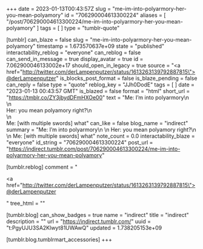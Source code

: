 +++
date = 2023-01-13T00:43:57Z
slug = "me-im-into-polyarmory-her-you-mean-polyamory"
id = "706290004613300224"
aliases = [ "/post/706290004613300224/me-im-into-polyarmory-her-you-mean-polyamory" ]
tags = [ ]
type = "tumblr-quote"

[tumblr]
can_blaze = false
slug = "me-im-into-polyarmory-her-you-mean-polyamory"
timestamp = 1.673570637e+09
state = "published"
interactability_reblog = "everyone"
can_reblog = false
can_send_in_message = true
display_avatar = true
id = 7.062900046133002e+17
should_open_in_legacy = true
source = "<a href=\"http://twitter.com/derLampenputzer/status/1613263139792887815\">@derLampenputzer</a>"
is_blocks_post_format = false
is_blaze_pending = false
can_reply = false
type = "quote"
reblog_key = "JJh0DodE"
tags = [ ]
date = "2023-01-13 00:43:57 GMT"
is_blazed = false
format = "html"
short_url = "https://tmblr.co/ZY3jbydDFmHXOe00"
text = "Me: I’m into polyarmory\n<br/>\n<br/>Her: you mean polyamory right?\n<br/>\n<br/>Me: [with multiple swords] what"
can_like = false
blog_name = "indirect"
summary = "Me: I’m into polyarmory\n \n Her: you mean polyamory right?\n \n Me: [with multiple swords] what"
note_count = 0.0
interactability_blaze = "everyone"
id_string = "706290004613300224"
post_url = "https://indirect.tumblr.com/post/706290004613300224/me-im-into-polyarmory-her-you-mean-polyamory"

[tumblr.reblog]
comment = "<p><a href=\"http://twitter.com/derLampenputzer/status/1613263139792887815\">@derLampenputzer</a></p>"
tree_html = ""

[tumblr.blog]
can_show_badges = true
name = "indirect"
title = "indirect"
description = ""
url = "https://indirect.tumblr.com/"
uuid = "t:PgyUJU3SA2Klwyt81UWAwQ"
updated = 1.738205153e+09

[tumblr.blog.tumblrmart_accessories]
+++
